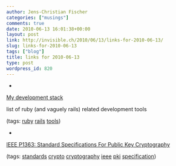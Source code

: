 ```yaml
---
author: Jens-Christian Fischer
categories: ["musings"]
comments: true
date: 2010-06-13 16:01:38+00:00
layout: post
link: http://invisible.ch/2010/06/13/links-for-2010-06-13/
slug: links-for-2010-06-13
tags: ["blog"]
title: links for 2010-06-13
type: post
wordpress_id: 820
---
```


  * 
                

[My development stack](http://labnotes.org/2010/06/06/my-development-stack/)


                

list of ruby (and vaguely rails) related development tools


                

(tags: [ruby](http://delicious.com/jaycee/ruby) [rails](http://delicious.com/jaycee/rails) [tools](http://delicious.com/jaycee/tools))


            
  * 
                

[IEEE P1363: Standard Specifications For Public Key Cryptography](http://grouper.ieee.org/groups/1363/index.html)


                
                

(tags: [standards](http://delicious.com/jaycee/standards) [crypto](http://delicious.com/jaycee/crypto) [cryptography](http://delicious.com/jaycee/cryptography) [ieee](http://delicious.com/jaycee/ieee) [pki](http://delicious.com/jaycee/pki) [specification](http://delicious.com/jaycee/specification))


            
